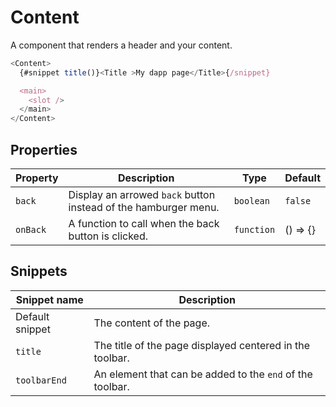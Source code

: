 # Content

A component that renders a header and your content.

```javascript
<Content>
  {#snippet title()}<Title >My dapp page</Title>{/snippet}

  <main>
    <slot />
  </main>
</Content>
```

## Properties

| Property | Description                                                     | Type       | Default  |
| -------- | --------------------------------------------------------------- | ---------- | -------- |
| `back`   | Display an arrowed `back` button instead of the hamburger menu. | `boolean`  | `false`  |
| `onBack` | A function to call when the back button is clicked.             | `function` | () => {} |

## Snippets

| Snippet name    | Description                                               |
| --------------- | --------------------------------------------------------- |
| Default snippet | The content of the page.                                  |
| `title`         | The title of the page displayed centered in the toolbar.  |
| `toolbarEnd`    | An element that can be added to the `end` of the toolbar. |
